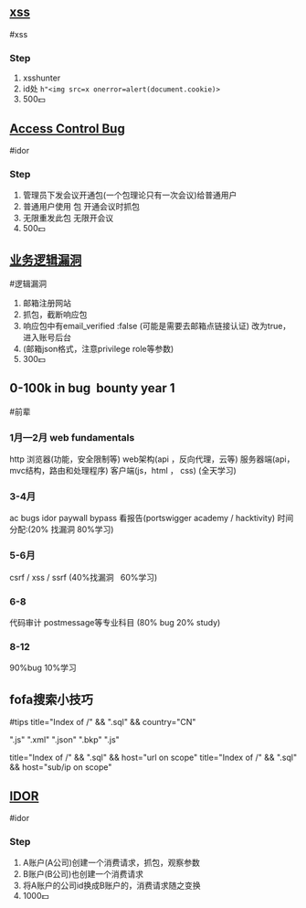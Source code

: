 ## [xss](https://medium.com/@a13h1/from-boredom-to-bounty-the-story-of-a-surprise-xss-get-reward-500-e32dfb879bfd)
#xss 
### Step
1. xsshunter
2. id处 `h"<img src=x onerror=alert(document.cookie)>`
3. 500💵

## [Access Control Bug](https://medium.com/@a13h1/webinar-pro-or-not-the-500-access-control-bug-5cf28cd80543)
#idor 
### Step
1. 管理员下发会议开通包(一个包理论只有一次会议)给普通用户
2. 普通用户使用 包 开通会议时抓包
3. 无限重发此包 无限开会议
4. 500💵

## [业务逻辑漏洞](https://elgllad.medium.com/easy-300-via-response-manipulation-leads-to-bypassing-the-email-verification-4c7f1e6b5b5c)
#逻辑漏洞
1. 邮箱注册网站
2. 抓包，截断响应包
3. 响应包中有email_verified :false (可能是需要去邮箱点链接认证) 改为true，进入账号后台
4. (邮箱json格式，注意privilege role等参数)
5. 300💵

## 0-100k in bug  bounty year 1
#前辈
### 1月—2月 web fundamentals
http
浏览器(功能，安全限制等)
web架构(api ，反向代理，云等)
服务器端(api，mvc结构，路由和处理程序)
客户端(js，html ， css)
(全天学习)

### 3-4月
ac bugs
idor
paywall bypass
看报告(portswigger academy / hacktivity) 
时间分配:(20% 找漏洞 80%学习)

### 5-6月
csrf / xss / ssrf
(40%找漏洞   60%学习)

### 6-8
代码审计
postmessage等专业科目
(80% bug 20% study)

### 8-12
90%bug 10%学习


## fofa搜索小技巧
#tips 
title="Index of /" && ".sql" && country="CN"

".js"
".xml"
".json"
".bkp"
".js"  

title="Index of /" && ".sql" && host="url on scope"
title="Index of /" && ".sql" && host="sub/ip on scope"

## [IDOR](https://medium.com/@a13h1/my-1000-bounty-bug-how-i-stopped-companies-from-losing-money-with-an-idor-flaw-2366984a6c40)
#idor
### Step
1. A账户(A公司)创建一个消费请求，抓包，观察参数
2. B账户(B公司)也创建一个消费请求
3. 将A账户的公司id换成B账户的，消费请求随之变换
4. 1000💵